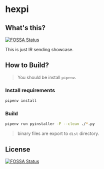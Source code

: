 hexpi
=====================================

## What's this?
[![FOSSA Status](https://app.fossa.io/api/projects/git%2Bgithub.com%2Fsynchthia%2Fhexpi.svg?type=shield)](https://app.fossa.io/projects/git%2Bgithub.com%2Fsynchthia%2Fhexpi?ref=badge_shield)

This is just IR sending showcase.

## How to Build?
> You should be install `pipenv`.

### Install requirements
```bash
pipenv install
```

### Build
```bash
pipenv run pyinstaller -F --clean ./*.py
```
> binary files are export to `dist` directory.


## License
[![FOSSA Status](https://app.fossa.io/api/projects/git%2Bgithub.com%2Fsynchthia%2Fhexpi.svg?type=large)](https://app.fossa.io/projects/git%2Bgithub.com%2Fsynchthia%2Fhexpi?ref=badge_large)